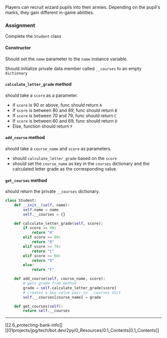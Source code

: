 Players can recruit wizard pupils into their armies.
Depending on the pupil's marks, they gain different in-game abilities.

### Assignment
Complete the `Student` class

#### Constructor 
Should set the `name` parameter to the `name` instance variable.

Should initialize private data member called `__courses` to an empty `dictionary` 

#### `calculate_letter_grade` method
should take a `score` as a parameter.

- if `score` is 90 or above, func should return `A`
- If `score` is between 80 and 89, func should return `B`
- If `score` is between 70 and 79, func should return `C`
- If `score` is between 60 and 69, func should return `D`
- Else, function should return `F`

#### `add_course` method
should take a `course_name` and `score` as parameters.
- should  `calculate_letter_grade` based on the `score`
- should set the `course_name` as key in the `courses` dictionary and the calculated letter grade as the corresponding value. 

#### `get_courses` method
should return the private `__courses` dictionary.

``` python
class Student:
	def __init__(self, name):
		self.name = name
		self.__courses = {}

	def calculate_letter_grade(self, score):
		if score >= 90:
			return "A"
		elif score >= 80:
			return "B"
		elif score >= 70:
			return "C"
		elif score >= 60:
			return "D"
		else:
			return "F"

	def add_course(self, course_name, score):
		# gets grade from method
		grade = self.calculate_letter_grade(score)
		# creates a key value pair in __courses dict
		self.__courses[course_name] = grade

	def get_courses(self):
		return self.__courses
```

---
[[2.6_protecting-bank-info]]
[[01projects/jpg/tech/bot.dev/2py/0_Resources/0.1_Contents|0.1_Contents]]
